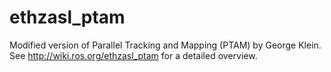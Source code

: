 ethzasl_ptam
============

Modified version of Parallel Tracking and Mapping (PTAM) by George Klein. See http://wiki.ros.org/ethzasl_ptam for a detailed overview.
